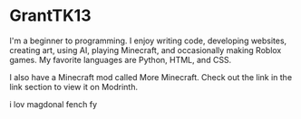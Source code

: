 # GrantTK13
I'm a beginner to programming.
I enjoy writing code, developing websites, creating art, using AI, playing Minecraft, and occasionally making Roblox games.
My favorite languages are Python, HTML, and CSS.

I also have a Minecraft mod called More Minecraft. Check out the link in the link section to view it on Modrinth.

i lov magdonal fench fy
